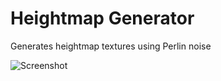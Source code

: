 # Heightmap Generator
Generates heightmap textures using Perlin noise

![Screenshot](https://raw.githubusercontent.com/jose-villegas/HeightmapGenerator/master/HeightmapGenerator/Resources/dla_1.BMP)
